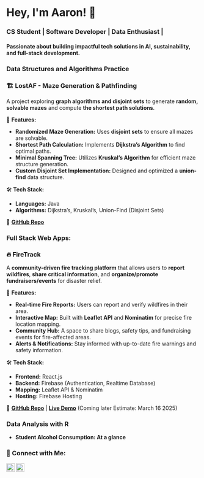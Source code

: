 <h1>Hey, I'm Aaron! 👋</h1>
<h3>CS Student | Software Developer | Data Enthusiast | </h3>
<h4>Passionate about building impactful tech solutions in AI, sustainability, and full-stack development.</h4>


### <b>Data Structures and Algorithms Practice </b>

### 🏗 LostAF - Maze Generation & Pathfinding
A project exploring **graph algorithms and disjoint sets** to generate **random, solvable mazes** and compute **the shortest path solutions**.

🚀 **Features:**
- **Randomized Maze Generation:** Uses **disjoint sets** to ensure all mazes are solvable.
- **Shortest Path Calculation:** Implements **Dijkstra’s Algorithm** to find optimal paths.
- **Minimal Spanning Tree:** Utilizes **Kruskal’s Algorithm** for efficient maze structure generation.
- **Custom Disjoint Set Implementation:** Designed and optimized a **union-find** data structure.

🛠 **Tech Stack:**
- **Languages:**  Java 
- **Algorithms:** Dijkstra’s, Kruskal’s, Union-Find (Disjoint Sets)

🔗 **[GitHub Repo](https://github.com/aaronli16/LostAF)**


### <b>Full Stack Web Apps: </b>

### 🔥 FireTrack
A **community-driven fire tracking platform** that allows users to **report wildfires**, **share critical information**, and **organize/promote fundraisers/events** for disaster relief.

🚀 **Features:**
- **Real-time Fire Reports:** Users can report and verify wildfires in their area.
- **Interactive Map:** Built with **Leaflet API** and **Nominatim** for precise fire location mapping.
- **Community Hub:** A space to share blogs, safety tips, and fundraising events for fire-affected areas.
- **Alerts & Notifications:** Stay informed with up-to-date fire warnings and safety information.

🛠 **Tech Stack:**
- **Frontend:** React.js
- **Backend:** Firebase (Authentication, Realtime Database)
- **Mapping:** Leaflet API & Nominatim
- **Hosting:** Firebase Hosting

🔗 **[GitHub Repo](#)** | **[Live Demo](#)**
(Coming later Estimate: March 16 2025)

### <b> Data Analysis with R <b>
  - Student Alcohol Consumption: At a glance


### 🤳 Connect with Me:

[<img align="left" alt="Aaron Li Linkdein | LinkedIn" width="22px" src="https://cdn.jsdelivr.net/npm/simple-icons@v3/icons/linkedin.svg" />][linkedin]
[<img align="left" alt="Aaron Li Insta | Instagram" width="22px" src="https://cdn.jsdelivr.net/npm/simple-icons@v3/icons/instagram.svg" />][instagram]


[instagram]: https://www.instagram.com/_aaronlii/
[linkedin]: https://www.linkedin.com/in/aaron-li-0b4161248/


